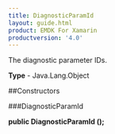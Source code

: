 ```yaml
---
title: DiagnosticParamId
layout: guide.html
product: EMDK For Xamarin 
productversion: '4.0' 
---
```

The diagnostic parameter IDs.

**Type** - Java.Lang.Object

##Constructors

###DiagnosticParamId

**public DiagnosticParamId ();**


        

